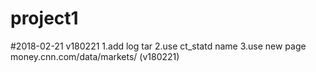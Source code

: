 # project1
#2018-02-21 v180221
1.add log tar
2.use ct_statd name
3.use new page money.cnn.com/data/markets/ (v180221)

